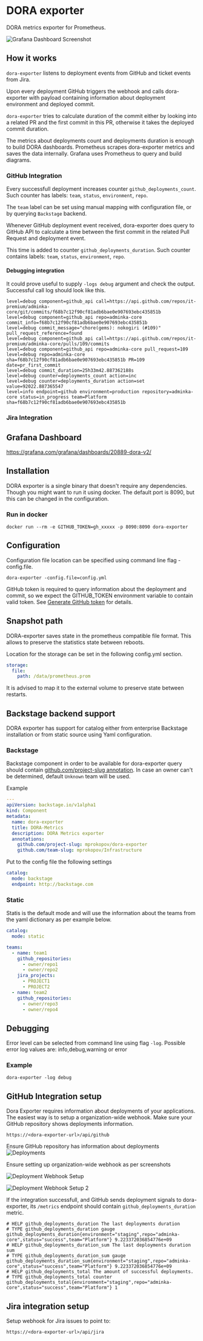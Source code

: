 # DORA exporter

DORA metrics exporter for Prometheus.

![Grafana Dashboard Screenshot](/images/screenshot.png "Grafana Dashboard")

## How it works
`dora-exporter` listens to deployment events from GitHub and ticket events from Jira.

Upon every deployment GitHub triggers the webhook and calls dora-exporter with payload containing information about deployment environment and deployed commit.  

`dora-exporter` tries to calculate duration of the commit either by looking into a related PR and the first commit in this PR, otherwise it takes the deployed commit duration.

The metrics about deployments count and deployments duration is enough to build DORA dashboards. Prometheus scrapes dora-exporter metrics and saves the data internally. Grafana uses Prometheus to query and build diagrams.  

### GitHub Integration
Every successfull deployment increases counter `github_deployments_count`. Such counter has labels: `team`, `status`, `environment`, `repo`.

The `team` label can be set using manual mapping with configuration file, or by querying `Backstage` backend.

Whenever GitHub deployment event received, dora-exporter does query to GitHub API to calculate a time between the first commit in the related Pull Request and deployment event.

This time is added to counter `github_deployments_duration`. Such counter contains labels: 
`team`, `status`, `environment`, `repo`.

#### Debugging integration

It could prove useful to supply `-logs debug` argument and check the output. Successful call log should look like this. 

```logfmt
level=debug component=github_api call=https://api.github.com/repos/it-premium/adminka-core/git/commits/f68b7c12f90cf81adb6bae0e907693ebc435851b
level=debug component=github_api repo=adminka-core commit_info=f68b7c12f90cf81adb6bae0e907693ebc435851b
level=debug commit_message="chore(gems): nokogiri (#109)" pull_request_reference=found
level=debug component=github_api call=https://api.github.com/repos/it-premium/adminka-core/pulls/109/commits
level=debug component=github_api repo=adminka-core pull_request=109
level=debug repo=adminka-core sha=f68b7c12f90cf81adb6bae0e907693ebc435851b PR=109 date=pr_first_commit
level=debug commit_duration=25h33m42.887362188s
level=debug counter=deployments_count action=inc
level=debug counter=deployments_duration action=set value=92022.887365547
level=info endpoint=github environment=production repository=adminka-core status=in_progress team=Platform sha=f68b7c12f90cf81adb6bae0e907693ebc435851b
```

### Jira Integration

## Grafana Dashboard

https://grafana.com/grafana/dashboards/20889-dora-v2/

## Installation

DORA exporter is a single binary that doesn't require any dependencies. Though you might want to run it using docker.
The default port is 8090, but this can be changed in the configuration.

### Run in docker

```shell
docker run --rm -e GITHUB_TOKEN=gh_xxxxx -p 8090:8090 dora-exporter
```

## Configuration

Configuration file location can be specified using command line flag -config.file.

```shell
dora-exporter -config.file=config.yml
```

GitHub token is required to query information about the deployment and commit, so we expect the GITHUB_TOKEN environment variable to contain valid token. See [Generate GitHub token](https://docs.github.com/en/authentication/keeping-your-account-and-data-secure/creating-a-personal-access-token) for details.

## Snapshot path

DORA-exporter saves state in the prometheus compatible file format. This allows to preserve the statistics state between reboots.

Location for the storage can be set in the following config.yml section.

```yaml
storage:
  file:
    path: /data/prometheus.prom
```

It is advised to map it to the external volume to preserve state between restarts.

## Backstage backend support

DORA exporter has support for catalog either from enterprise Backstage installation or from static source using Yaml configuration.

### Backstage

Backstage component in order to be available for dora-exporter query should contain [github.com/project-slug annotation](https://backstage.io/docs/features/software-catalog/well-known-annotations#githubcomproject-slug).
In case an owner can't be determined, default `Unknown` team will be used.

Example

```yaml
---
apiVersion: backstage.io/v1alpha1
kind: Component
metadata:
  name: dora-exporter
  title: DORA-Metrics
  description: DORA Metrics exporter
  annotations:
    github.com/project-slug: mprokopov/dora-exporter
    github.com/team-slug: mprokopov/Infrastructure
```

Put to the config file the following settings

```yaml
catalog:
  mode: backstage
  endpoint: http://backstage.com
```

### Static

Statis is the default mode and will use the information about the teams from the yaml dictionary as per example below.

```yaml
catalog:
  mode: static

teams:
  - name: team1
    github_repositories:
      - owner/repo1
      - owner/repo2
    jira_projects:
      - PROJECT1
      - PROJECT2
  - name: team2
    github_repositories:
      - owner/repo3
      - owner/repo4
```

## Debugging

Error level can be selected from command line using flag `-log`.
Possible error log values are: info,debug,warning or error

### Example

```shell
dora-exporter -log debug
```

## GitHub Integration setup
Dora Exporter requires information about deployments of your applications. The easiest way is to setup a organization-wide webhook. Make sure your GitHub repository shows deployments information.

```
https://<dora-exporter-url>/api/github
```
Ensure GitHub repository has information about deployments 
![Deployments](/images/deployments.png "Deployments for application")

Ensure setting up organization-wide webhook as per screenshots

![Deployment Webhook Setup](/images/deployment-webhook.png "Deployment Webhook Setup")

![Deployment Webhook Setup 2](/images/deployment-webhook2.png "Deployment Webhook Setup Step 2")

If the integration successfull, and GitHub sends deployment signals to dora-exporter, its `/metrics` endpoint should contain `github_deployments_duration` metric.

```prometheus
# HELP github_deployments_duration The last deployments duration
# TYPE github_deployments_duration gauge
github_deployments_duration{environment="staging",repo="adminka-core",status="success",team="Platform"} 9.223372036854776e+09
# HELP github_deployments_duration_sum The last deployments duration sum
# TYPE github_deployments_duration_sum gauge
github_deployments_duration_sum{environment="staging",repo="adminka-core",status="success",team="Platform"} 9.223372036854776e+09
# HELP github_deployments_total The amount of successful deployments.
# TYPE github_deployments_total counter
github_deployments_total{environment="staging",repo="adminka-core",status="success",team="Platform"} 1
```

## Jira integration setup

Setup webhook for Jira issues to point to:

```
https://<dora-exporter-url>/api/jira
```

